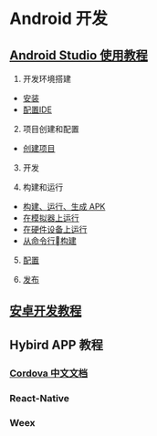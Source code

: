 # Android 开发

## [Android Studio 使用教程](https://developer.android.com/studio/intro/)

1. 开发环境搭建
- [安装](https://developer.android.com/studio/install)
- [配置IDE](https://developer.android.com/studio/intro/studio-config)

2. 项目创建和配置
- [创建项目](https://developer.android.com/studio/projects/create-project)

3. 开发

4. 构建和运行
- [构建、运行、生成 APK](https://developer.android.com/studio/run/)
- [在模拟器上运行](https://developer.android.com/studio/run/managing-avds)
- [在硬件设备上运行](https://developer.android.com/studio/run/oem-usb)
- [从命令行构建](https://developer.android.com/studio/build/building-cmdline)

5. [配置](https://developer.android.com/studio/profile/)

6. [发布](https://developer.android.com/studio/publish)

## [安卓开发教程](https://developer.android.com/guide/)


## Hybird APP 教程
### [Cordova 中文文档](http://cordova.axuer.com/docs/zh-cn/latest/)

### React-Native

### Weex
